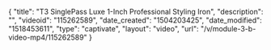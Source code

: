 {
    "title": "T3 SinglePass Luxe 1-Inch Professional Styling Iron",
    "description": "",
    "videoid": "115262589",
    "date_created": "1504203425",
    "date_modified": "1518453611",
    "type": "captivate",
    "layout": "video",
    "url": "\/v\/module-3-b-video-mp4\/115262589"
}